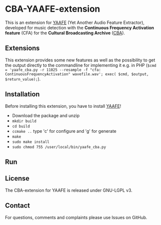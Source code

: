 CBA-YAAFE-extension
===================

This is an extension for [YAAFE](http://yaafe.sourceforge.net) (Yet Another Audio Feature Extractor), developed for music detection with the **Continuous Frequency Activation feature** (CFA) for the **Cultural Broadcasting Archive** ([CBA](http://cba.fro.at)).

## Extensions

This extension provides some new features as well as the possibility to get the output directly to the commandline for implementing it e.g. in PHP (<code>$cmd = 'yaafe_cba.py -r 11025 --resample -f "cfa: ContinuousFrequencyActivation" wavefile.wav';
exec( $cmd, $output, $return_value);</code>).

## Installation

Before installing this extension, you have to install [YAAFE](http://yaafe.sourceforge.net)!

* Download the package and unzip
* <code>mkdir build</code>
* <code>cd build</code>
* <code>ccmake ..</code> type 'c' for configure and 'g' for generate
* <code>make</code>
* <code>sudo make install</code>
* <code>sudo chmod 755 /user/local/bin/yaafe_cba.py</code>

## Run

## License

The CBA-extension for YAAFE is released under GNU-LGPL v3.

## Contact

For questions, comments and complaints please use Issues on GitHub.